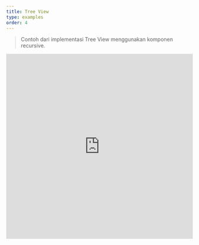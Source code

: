 ```yaml
---
title: Tree View
type: examples
order: 4
---
```


> Contoh dari implementasi Tree View menggunakan komponen recursive.

<iframe width="100%" height="500" src="https://jsfiddle.net/chrisvfritz/pnqzspoe/embedded/result,html,js,css" allowfullscreen="allowfullscreen" frameborder="0"></iframe>
